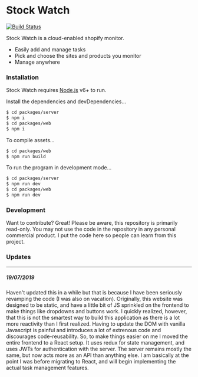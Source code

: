# Stock Watch

[![Build Status](https://travis-ci.org/tcaer/swatch.svg?branch=master)](https://travis-ci.org/tcaer/swatch)

Stock Watch is a cloud-enabled shopify monitor.
  - Easily add and manage tasks
  - Pick and choose the sites and products you monitor
  - Manage anywhere

### Installation
Stock Watch requires [Node.js](https://nodejs.org/) v6+ to run.

Install the dependencies and devDependencies...
```sh
$ cd packages/server
$ npm i
$ cd packages/web
$ npm i
```

To compile assets...
```sh
$ cd packages/web
$ npm run build
```

To run the program in development mode...
```sh
$ cd packages/server
$ npm run dev
$ cd packages/web
$ npm run dev
```

### Development
Want to contribute? Great! Please be aware, this repository is primarily read-only. You may not use the code in the repository in any personal commercial product. I put the code here so people can learn from this project.


### Updates
---
##### 19/07/2019
Haven't updated this in a while but that is because I have been seriously revamping the code (I was also on vacation). Originally, this website was designed to be static, and have a little bit of JS sprinkled on the frontend to make things like dropdowns and buttons work. I quickly realized, however, that this is not the smartest way to build this application as there is a lot more reactivity than I first realized. Having to update the DOM with vanilla Javascript is painful and introduces a lot of extrenous code and discourages code-reusability. So, to make things easier on me I moved the entire frontend to a React setup. It uses redux for state management, and uses JWTs for authentication with the server. The server remains mostly the same, but now acts more as an API than anything else. I am basically at the point I was before migrating to React, and will begin implementing the actual task management features. 